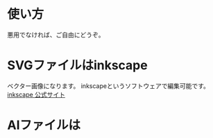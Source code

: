 # 使い方

悪用でなければ、ご自由にどうぞ。

# SVGファイルはinkscape

ベクター画像になります。
inkscapeというソフトウェアで編集可能です。
[inkscape 公式サイト](https://inkscape.org/ja/)

# AIファイルは
